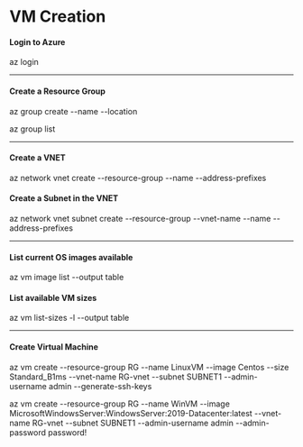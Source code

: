 # VM Creation #

#### Login to Azure ####

az login

---
#### Create a Resource Group ####

az group create --name <myResourceGroupVM> --location <eastus>

az group list

---
#### Create a VNET ####

az network vnet create --resource-group <rg> --name <vnet name> --address-prefixes <prefix>

#### Create a Subnet in the VNET ####

az network vnet subnet create --resource-group <rg> --vnet-name <vnet name> --name <subnet name> --address-prefixes <subnet>

---
#### List current OS images available ####

az vm image list --output table

#### List available VM sizes ####

az vm list-sizes -l <location> --output table

---

#### Create Virtual Machine #### 

az vm create --resource-group RG --name LinuxVM --image Centos --size Standard_B1ms --vnet-name RG-vnet --subnet SUBNET1 --admin-username admin --generate-ssh-keys

az vm create --resource-group RG --name WinVM --image MicrosoftWindowsServer:WindowsServer:2019-Datacenter:latest --vnet-name RG-vnet --subnet SUBNET1 --admin-username admin --admin-password password!